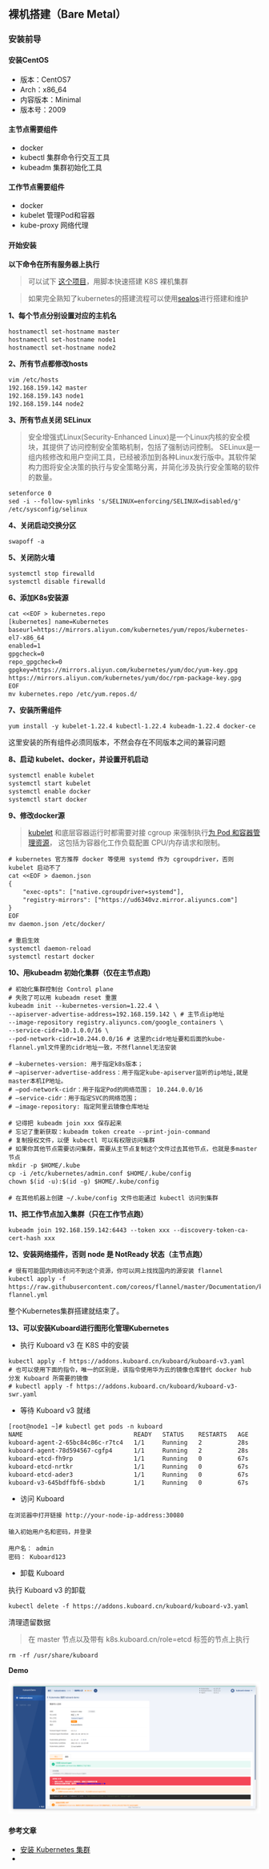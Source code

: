 
## 裸机搭建（Bare Metal）

### 安装前导

#### 安装CentOS

- 版本：CentOS7
- Arch：x86_64
- 内容版本：Minimal
- 版本号：2009

#### 主节点需要组件

- docker
- kubectl 集群命令行交互工具
- kubeadm 集群初始化工具

#### 工作节点需要组件

- docker
- kubelet 管理Pod和容器
- kube-proxy 网络代理

#### 开始安装

**以下命令在所有服务器上执行**

>可以试下 [这个项目](https://github.com/lework/kainstall)，用脚本快速搭建 K8S 裸机集群

>如果完全熟知了kubernetes的搭建流程可以使用[sealos](https://www.sealos.io/zh-Hans/docs/getting-started/kuberentes-life-cycle)进行搭建和维护

**1、每个节点分别设置对应的主机名**

```shell
hostnamectl set-hostname master 
hostnamectl set-hostname node1 
hostnamectl set-hostname node2
```

**2、所有节点都修改hosts**

```shell
vim /etc/hosts
192.168.159.142 master
192.168.159.143 node1 
192.168.159.144 node2 
```

**3、所有节点关闭 SELinux**

>安全增强式Linux(Security-Enhanced Linux)是一个Linux内核的安全模块，其提供了访问控制安全策略机制，包括了强制访问控制。 SELinux是一组内核修改和用户空间工具，已经被添加到各种Linux发行版中。其软件架构力图将安全决策的执行与安全策略分离，并简化涉及执行安全策略的软件的数量。

```shell
setenforce 0
sed -i --follow-symlinks 's/SELINUX=enforcing/SELINUX=disabled/g' /etc/sysconfig/selinux
```

**4、关闭启动交换分区**

```shell
swapoff -a
```

**5、关闭防火墙**

```shell 
systemctl stop firewalld  
systemctl disable firewalld
```

**6、添加K8s安装源**

```shell
cat <<EOF > kubernetes.repo 
[kubernetes] name=Kubernetes 
baseurl=https://mirrors.aliyun.com/kubernetes/yum/repos/kubernetes-el7-x86_64 
enabled=1 
gpgcheck=0 
repo_gpgcheck=0 
gpgkey=https://mirrors.aliyun.com/kubernetes/yum/doc/yum-key.gpg https://mirrors.aliyun.com/kubernetes/yum/doc/rpm-package-key.gpg 
EOF 
mv kubernetes.repo /etc/yum.repos.d/
```

**7、安装所需组件**

```shell
yum install -y kubelet-1.22.4 kubectl-1.22.4 kubeadm-1.22.4 docker-ce
```

这里安装的所有组件必须同版本，不然会存在不同版本之间的兼容问题

**8、启动 kubelet、docker，并设置开机启动**

```shell
systemctl enable kubelet 
systemctl start kubelet 
systemctl enable docker 
systemctl start docker
```

**9、修改docker源**

>[kubelet](https://kubernetes.io/docs/reference/generated/kubelet) 和底层容器运行时都需要对接 cgroup 来强制执行[为 Pod 和容器管理资源](https://kubernetes.io/zh-cn/docs/concepts/configuration/manage-resources-containers/)， 这包括为容器化工作负载配置 CPU/内存请求和限制。

```shell
# kubernetes 官方推荐 docker 等使用 systemd 作为 cgroupdriver，否则 kubelet 启动不了
cat <<EOF > daemon.json 
{ 
	"exec-opts": ["native.cgroupdriver=systemd"], 
	"registry-mirrors": ["https://ud6340vz.mirror.aliyuncs.com"] 
} 
EOF 
mv daemon.json /etc/docker/

# 重启生效 
systemctl daemon-reload 
systemctl restart docker
```


**10、用kubeadm 初始化集群（仅在主节点跑)**

```shell
# 初始化集群控制台 Control plane 
# 失败了可以用 kubeadm reset 重置
kubeadm init --kubernetes-version=1.22.4 \
--apiserver-advertise-address=192.168.159.142 \ # 主节点ip地址
--image-repository registry.aliyuncs.com/google_containers \
--service-cidr=10.1.0.0/16 \
--pod-network-cidr=10.244.0.0/16 # 这里的cidr地址要和后面的kube-flannel.yml文件里的cidr地址一致，不然flannel无法安装

# –kubernetes-version: 用于指定k8s版本；
# –apiserver-advertise-address：用于指定kube-apiserver监听的ip地址,就是 master本机IP地址。
# –pod-network-cidr：用于指定Pod的网络范围； 10.244.0.0/16
# –service-cidr：用于指定SVC的网络范围；
# –image-repository: 指定阿里云镜像仓库地址

# 记得把 kubeadm join xxx 保存起来 
# 忘记了重新获取：kubeadm token create --print-join-command 
# 复制授权文件，以便 kubectl 可以有权限访问集群 
# 如果你其他节点需要访问集群，需要从主节点复制这个文件过去其他节点，也就是多master节点
mkdir -p $HOME/.kube 
cp -i /etc/kubernetes/admin.conf $HOME/.kube/config 
chown $(id -u):$(id -g) $HOME/.kube/config

# 在其他机器上创建 ~/.kube/config 文件也能通过 kubectl 访问到集群
```

**11、把工作节点加入集群（只在工作节点跑）**

```shell
kubeadm join 192.168.159.142:6443 --token xxx --discovery-token-ca-cert-hash xxx
```

**12、安装网络插件，否则 node 是 NotReady 状态（主节点跑）**

```shell
# 很有可能国内网络访问不到这个资源，你可以网上找找国内的源安装 flannel 
kubectl apply -f https://raw.githubusercontent.com/coreos/flannel/master/Documentation/kube-flannel.yml
```

整个Kubernetes集群搭建就结束了。

**13、可以安装Kuboard进行图形化管理Kubernetes**

- 执行 Kuboard v3 在 K8S 中的安装

```shell
kubectl apply -f https://addons.kuboard.cn/kuboard/kuboard-v3.yaml
# 也可以使用下面的指令，唯一的区别是，该指令使用华为云的镜像仓库替代 docker hub 分发 Kuboard 所需要的镜像
# kubectl apply -f https://addons.kuboard.cn/kuboard/kuboard-v3-swr.yaml
```

- 等待 Kuboard v3 就绪

```shell
[root@node1 ~]# kubectl get pods -n kuboard
NAME                               READY   STATUS    RESTARTS   AGE
kuboard-agent-2-65bc84c86c-r7tc4   1/1     Running   2          28s
kuboard-agent-78d594567-cgfp4      1/1     Running   2          28s
kuboard-etcd-fh9rp                 1/1     Running   0          67s
kuboard-etcd-nrtkr                 1/1     Running   0          67s
kuboard-etcd-ader3                 1/1     Running   0          67s
kuboard-v3-645bdffbf6-sbdxb        1/1     Running   0          67s
```

- 访问 Kuboard

```
在浏览器中打开链接 http://your-node-ip-address:30080

输入初始用户名和密码，并登录

用户名： admin
密码： Kuboard123
```

- 卸载 Kuboard 

执行 Kuboard v3 的卸载
```shell
kubectl delete -f https://addons.kuboard.cn/kuboard/kuboard-v3.yaml
```

清理遗留数据

> 在 master 节点以及带有 k8s.kuboard.cn/role=etcd 标签的节点上执行

```shell
rm -rf /usr/share/kuboard
```

**Demo**

<img src="images/Snipaste_2023-03-07_10-36-10.png" width="auto"  height="auto"/>

#### 参考文章

- [安装 Kubernetes 集群](https://k8s.easydoc.net/docs/dRiQjyTY/28366845/6GiNOzyZ/nd7yOvdY)
- 